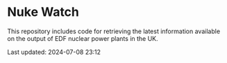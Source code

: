 # Nuke Watch

This repository includes code for retrieving the latest information available on the output of EDF nuclear power plants in the UK.

Last updated: 2024-07-08 23:12